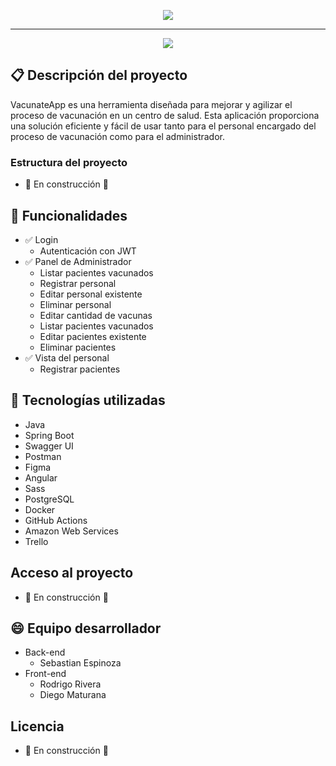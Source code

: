 <p align="center">
  <img src="https://github.com/Jebuzlml/vacunateApp/assets/88462855/e3c38fc6-82bb-4773-9473-b6ed00c98cab" >
</p>

<hr>

 <p align="center">
  <img src="https://img.shields.io/badge/status-En%20desarrollo-green?style=for-the-badge">
 </p>

## :clipboard: Descripción del proyecto 
VacunateApp es una herramienta diseñada para mejorar y agilizar el proceso de vacunación en un centro de salud. Esta aplicación proporciona una solución eficiente y fácil de usar tanto para el personal encargado del proceso de  vacunación como para el administrador.

### Estructura del proyecto
- :construction: En construcción :construction:
## :pushpin: Funcionalidades
- :white_check_mark: Login
	- Autenticación con JWT
- :white_check_mark: Panel de Administrador
	- Listar pacientes vacunados
	- Registrar personal
	- Editar personal existente
	- Eliminar personal
	- Editar cantidad de vacunas
	- Listar pacientes vacunados
	- Editar pacientes existente
	- Eliminar pacientes
- :white_check_mark: Vista del personal
	-  Registrar pacientes
## :hammer: Tecnologías utilizadas
- Java
- Spring Boot
- Swagger UI
- Postman
- Figma
- Angular
- Sass
- PostgreSQL
- Docker
- GitHub Actions
- Amazon Web Services
- Trello
## Acceso al proyecto
- :construction: En construcción :construction:
## :smile: Equipo desarrollador 
- Back-end
	- Sebastian Espinoza
- Front-end
	- Rodrigo Rivera
	- Diego Maturana
## Licencia
- :construction: En construcción :construction:
